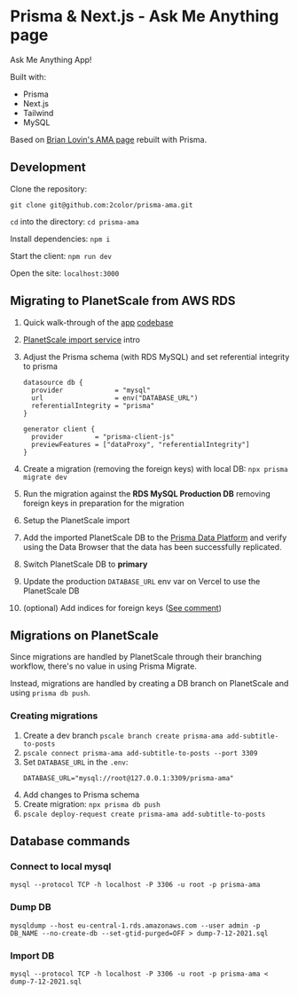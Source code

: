 # Prisma & Next.js - Ask Me Anything page

Ask Me Anything App!

Built with:

- Prisma
- Next.js
- Tailwind
- MySQL

Based on [Brian Lovin's AMA page](https://brianlovin.com/ama) rebuilt with Prisma.

## Development

Clone the repository:

`git clone git@github.com:2color/prisma-ama.git`

`cd` into the directory:
`cd prisma-ama`

Install dependencies:
`npm i`

Start the client:
`npm run dev`

Open the site:
`localhost:3000`

## Migrating to PlanetScale from AWS RDS

1. Quick walk-through of the [app](https://ama-prisma.vercel.app) [codebase](https://github.com/2color/ama-prisma)
1. [PlanetScale import service](https://docs.planetscale.com/concepts/database-imports) intro
1. Adjust the Prisma schema (with RDS MySQL) and set referential integrity to prisma

   ```prisma
   datasource db {
     provider             = "mysql"
     url                  = env("DATABASE_URL")
     referentialIntegrity = "prisma"
   }

   generator client {
     provider        = "prisma-client-js"
     previewFeatures = ["dataProxy", "referentialIntegrity"]
   }
   ```

1. Create a migration (removing the foreign keys) with local DB: `npx prisma migrate dev`
1. Run the migration against the **RDS MySQL Production DB** removing foreign keys in preparation for the migration
1. Setup the PlanetScale import
1. Add the imported PlanetScale DB to the [Prisma Data Platform](https://cloud.prisma.io) and verify using the Data Browser that the data has been successfully replicated.
1. Switch PlanetScale DB to **primary**
1. Update the production `DATABASE_URL` env var on Vercel to use the PlanetScale DB
1. (optional) Add indices for foreign keys ([See comment](https://github.com/prisma/prisma/issues/7292#issuecomment-963118192))



## Migrations on PlanetScale

Since migrations are handled by PlanetScale through their branching workflow, there's no value in using Prisma Migrate. 

Instead, migrations are handled by creating a DB branch on PlanetScale and using `prisma db push`.

### Creating migrations

1. Create a dev branch `pscale branch create prisma-ama add-subtitle-to-posts`
1. `pscale connect prisma-ama add-subtitle-to-posts --port 3309`
1. Set `DATABASE_URL` in the `.env`:
    ```
    DATABASE_URL="mysql://root@127.0.0.1:3309/prisma-ama"
    ```
1. Add changes to Prisma schema
1. Create migration: `npx prisma db push`
1. `pscale deploy-request create prisma-ama add-subtitle-to-posts`










## Database commands

### Connect to local mysql

`mysql --protocol TCP -h localhost -P 3306 -u root -p prisma-ama`

### Dump DB

`mysqldump --host eu-central-1.rds.amazonaws.com --user admin -p DB_NAME --no-create-db --set-gtid-purged=OFF > dump-7-12-2021.sql`

### Import DB

`mysql --protocol TCP -h localhost -P 3306 -u root -p prisma-ama < dump-7-12-2021.sql`
